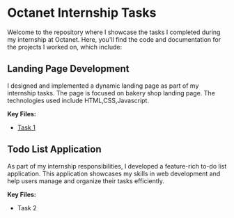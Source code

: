 # Octanet Internship Tasks

Welcome to the repository where I showcase the tasks I completed during my internship at Octanet. Here, you'll find the code and documentation for the projects I worked on, which include:

## Landing Page Development
I designed and implemented a dynamic landing page as part of my internship tasks. The page is focused on bakery shop landing page. The technologies used include HTML,CSS,Javascript.

**Key Files:**
- [Task 1](https://github.com/PoorniVas/Octanet_December/tree/main/Task%201)
## Todo List Application
As part of my internship responsibilities, I developed a feature-rich to-do list application. This application showcases my skills in web development and help users manage and
organize their tasks efficiently.

**Key Files:**
- Task 2
